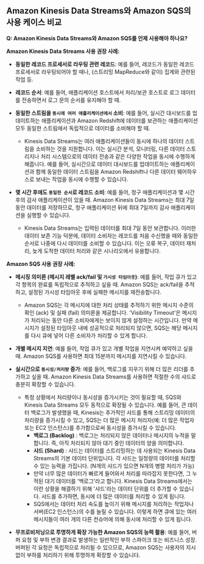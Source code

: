 ## Amazon Kinesis Data Streams와 Amazon SQS의 사용 케이스 비교

**Q: Amazon Kinesis Data Streams와 Amazon SQS를 언제 사용해야 하나요?**

**Amazon Kinesis Data Streams 사용 권장 사례:**

- **동일한 레코드 프로세서로 라우팅 관련 레코드**: 예를 들어, 레코드가 동일한 레코드 프로세서로 라우팅되어야 할 때나, (스트리밍 MapReduce와 같이) 집계와 관련된 작업 등.
  
- **레코드 순서**: 예를 들어, 애플리케이션 호스트에서 처리/보관 호스트로 로그 데이터를 전송하면서 로그 문의 순서를 유지해야 할 때.

- **동일한 스트림을 `동시에 여러 애플리케이션에서` 소비**: 예를 들어, 실시간 대시보드를 업데이트하는 애플리케이션과 Amazon Redshift에 데이터를 보관하는 애플리케이션 모두 동일한 스트림에서 독립적으로 데이터를 소비해야 할 때.
  - Kinesis Data Streams는 여러 애플리케이션들이 동시에 하나의 데이터 스트림을 소비하는 것을 지원합니다. 이는 실시간 분석, 모니터링, 다른 데이터 스토리지나 처리 시스템으로의 데이터 전송과 같은 다양한 작업을 동시에 수행하게 해줍니다. 예를 들어, 실시간으로 데이터 대시보드를 업데이트하는 애플리케이션과 함께 동일한 데이터 스트림을 Amazon Redshift나 다른 데이터 웨어하우스로 보내는 작업을 동시에 수행할 수 있습니다.
- **몇 시간 후에도 `동일한 순서`로 레코드 소비**: 예를 들어, 청구 애플리케이션과 몇 시간 후의 감사 애플리케이션이 있을 때. Amazon Kinesis Data Streams는 최대 7일 동안 데이터를 저장하므로, 청구 애플리케이션 뒤에 최대 7일까지 감사 애플리케이션을 실행할 수 있습니다.
  - Kinesis Data Streams는 입력된 데이터를 최대 7일 동안 보관합니다. 이러한 데이터 보존 기능 덕분에, 데이터 소비자는 레코드를 처음 수신했을 때와 동일한 순서로 나중에 다시 데이터를 소비할 수 있습니다. 이는 오류 복구, 데이터 재처리, 늦게 도착한 데이터 처리와 같은 시나리오에서 유용합니다. 

**Amazon SQS 사용 권장 사례:**

- **메시징 의미론 (메시지 레벨 ack/fail 및 `가시성 타임아웃`)**: 예를 들어, 작업 큐가 있고 각 항목의 완료를 독립적으로 추적하고 싶을 때. Amazon SQS는 ack/fail을 추적하고, 설정된 가시성 타임아웃 후에 실패한 메시지를 재전송합니다.
  - Amazon SQS는 각 메시지에 대한 처리 상태를 추적하기 위한 메시지 수준의 확인 (ack) 및 실패 (fail) 의미론을 제공합니다. 'Visibility Timeout'은 메시지가 처리되는 동안 다른 소비자에게는 보이지 않게 설정하는 시간입니다. 만약 메시지가 설정된 타임아웃 내에 성공적으로 처리되지 않으면, SQS는 해당 메시지를 다시 큐에 넣어 다른 소비자가 처리할 수 있게 합니다. 
- **개별 메시지 지연**: 예를 들어, 작업 큐가 있고 개별 작업을 지연시켜 예약하고 싶을 때. Amazon SQS를 사용하면 최대 15분까지 메시지를 지연시킬 수 있습니다.

- **실시간으로 `동시성/처리량` 증가**: 예를 들어, 백로그를 지우기 위해 더 많은 리더를 추가하고 싶을 때. Amazon Kinesis Data Streams를 사용하면 적절한 수의 샤드로 충분히 확장할 수 있습니다. 
  - 특정 상황에서 처리량이나 동시성을 증가시키는 것이 필요할 때, SQS와 Kinesis Data Streams 모두 동적으로 확장될 수 있습니다. 예를 들어, 큰 데이터 백로그가 발생했을 때, Kinesis는 추가적인 샤드를 통해 스트리밍 데이터의 처리량을 증가시킬 수 있고, SQS는 더 많은 메시지 처리자(예: 더 많은 작업자 또는 EC2 인스턴스)를 추가함으로써 동시성을 증가시킬 수 있습니다.
    - **백로그 (Backlog)** : 백로그는 처리되지 않은 데이터나 메시지의 누적을 말합니다. 즉, 아직 처리되지 않아 대기 중인 데이터의 양을 의미합니다.
    - **샤드 (Shard)** : 샤드는 데이터를 스트리밍하는 데 사용되는 Kinesis Data Streams의 기본 데이터 단위입니다. 각 샤드는 일정량의 데이터를 처리할 수 있는 능력을 가집니다. (N개의 샤드가 있으면 N개의 병렬 처리가 가능)
    - 만약 너무 많은 데이터가 빠르게 들어와서 처리를 따라잡지 못한다면, 그 누적된 대기 데이터를 '백로그'라고 합니다. Kinesis Data Streams에서는 이런 상황을 해결하기 위해 '샤드'라는 데이터 단위를 더 추가할 수 있습니다. 샤드를 추가하면, 동시에 더 많은 데이터를 처리할 수 있게 됩니다. 
    - SQS에서는 데이터 처리 속도를 높이기 위해 메시지를 처리하는 작업자나 서버(EC2 인스턴스)의 수를 늘릴 수 있습니다. 이렇게 하면 큐에 있는 여러 메시지들이 여러 개의 다른 컨슈머에 의해 동시에 처리할 수 있게 됩니다.

- **무프로비저닝으로 투명하게 확장 가능한 Amazon SQS의 능력 활용**: 예를 들어, 버퍼 요청 및 부하 변경 결과로 발생하는 일반적인 부하 스파이크 또는 비즈니스 성장. 버퍼된 각 요청은 독립적으로 처리될 수 있으므로, Amazon SQS는 사용자의 지시 없이 부하를 처리하기 위해 투명하게 확장할 수 있습니다.

